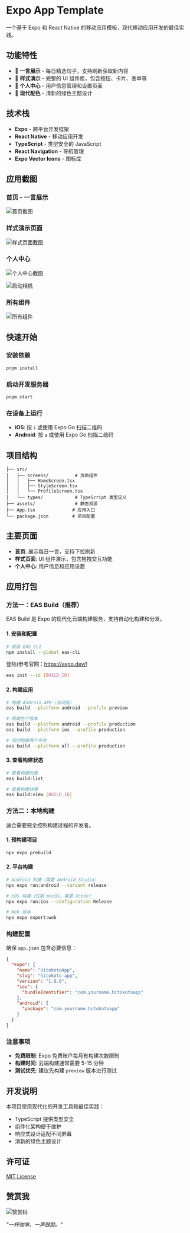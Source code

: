 # Expo App Template

一个基于 Expo 和 React Native 的移动应用模板，现代移动应用开发的最佳实践。

## 功能特性

- 🎯 **一言展示** - 每日精选句子，支持刷新获取新内容
- 🎨 **样式演示** - 完整的 UI 组件库，包含按钮、卡片、表单等
- 👤 **个人中心** - 用户信息管理和设置页面
- 🌈 **现代配色** - 清新的绿色主题设计

## 技术栈

- **Expo** - 跨平台开发框架
- **React Native** - 移动应用开发
- **TypeScript** - 类型安全的 JavaScript
- **React Navigation** - 导航管理
- **Expo Vector Icons** - 图标库

## 应用截图

### 首页 - 一言展示
![首页截图](docs/home-screen.png)

### 样式演示页面
![样式页面截图](docs/style-screen.png)

### 个人中心
![个人中心截图](docs/profile-screen.png)

![启动相机](docs/launch-camera.png)

### 所有组件

![所有组件](docs/ALL.JPEG)

## 快速开始

### 安装依赖

```bash
pnpm install
```

### 启动开发服务器

```bash
pnpm start
```

### 在设备上运行

- **iOS**: 按 `i` 或使用 Expo Go 扫描二维码
- **Android**: 按 `a` 或使用 Expo Go 扫描二维码

## 项目结构

```
├── src/
│   ├── screens/          # 页面组件
│   │   ├── HomeScreen.tsx
│   │   ├── StyleScreen.tsx
│   │   └── ProfileScreen.tsx
│   └── types/            # TypeScript 类型定义
├── assets/               # 静态资源
├── App.tsx              # 应用入口
└── package.json         # 项目配置
```

## 主要页面

- **首页**: 展示每日一言，支持下拉刷新
- **样式页面**: UI 组件演示，包含拖拽交互功能
- **个人中心**: 用户信息和应用设置

## 应用打包

### 方法一：EAS Build（推荐）

EAS Build 是 Expo 的现代化云端构建服务，支持自动化构建和分发。

#### 1. 安装和配置
```bash
# 安装 EAS CLI
npm install --global eas-cli
```

登陆(参考官网：https://expo.dev/)
```bash
eas init --id [BUILD_ID]
```


#### 2. 构建应用
```bash
# 构建 Android APK（测试版）
eas build --platform android --profile preview

# 构建生产版本
eas build --platform android --profile production
eas build --platform ios --profile production

# 同时构建两个平台
eas build --platform all --profile production
```

#### 3. 查看构建状态
```bash
# 查看构建列表
eas build:list

# 查看构建详情
eas build:view [BUILD_ID]
```

### 方法二：本地构建

适合需要完全控制构建过程的开发者。

#### 1. 预构建项目
```bash
npx expo prebuild
```

#### 2. 平台构建
```bash
# Android 构建（需要 Android Studio）
npx expo run:android --variant release

# iOS 构建（仅限 macOS，需要 Xcode）
npx expo run:ios --configuration Release

# Web 版本
npx expo export:web
```

### 构建配置

确保 `app.json` 包含必要信息：

```json
{
  "expo": {
    "name": "HitokotoApp",
    "slug": "hitokoto-app",
    "version": "1.0.0",
    "ios": {
      "bundleIdentifier": "com.yourname.hitokotoapp"
    },
    "android": {
      "package": "com.yourname.hitokotoapp"
    }
  }
}
```

### 注意事项

- **免费限制**: Expo 免费账户每月有构建次数限制
- **构建时间**: 云端构建通常需要 5-15 分钟
- **测试优先**: 建议先构建 `preview` 版本进行测试

## 开发说明

本项目使用现代化的开发工具和最佳实践：

- TypeScript 提供类型安全
- 组件化架构便于维护
- 响应式设计适配不同屏幕
- 清新的绿色主题设计

## 许可证

[MIT License](LICENSE)

## 赞赏我

![赞赏码](./docs/reward-code.jpg)

*"一杯咖啡，一声鼓励。"*